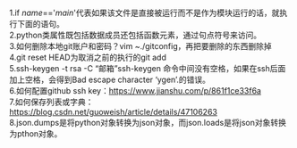<br/>1.if  _name_=='_main_'代表如果该文件是直接被运行而不是作为模块运行的话，就执行下面的语句。
<br/>2.python类属性既包括数据成员还包括函数元素，通过句点符号来访问。
<br/>3.如何删除本地git账户和密码？vim ~./gitconfig，再把要删除的东西删除掉
<br/>4.git reset HEAD为取消之前的执行的git add
<br/>5.ssh-keygen -t rsa -C “邮箱”ssh-keygen 命令中间没有空格，如果在ssh后面加上空格，会得到Bad escape character ‘ygen’.的错误。
<br/>6.如何配置github ssh key：https://www.jianshu.com/p/861f1ce33f6a
<br/>7.如何保存列表或字典：https://blog.csdn.net/guoweish/article/details/47106263
<br/>8.json.dumps是将python对象转换为json对象，而json.loads是将json对象转换为pthon对象。